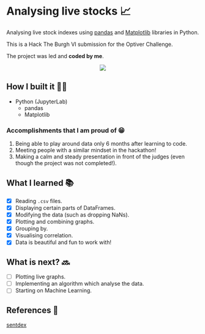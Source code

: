 # Analysing live stocks 📈

Analysing live stock indexes using [pandas](https://pandas.pydata.org/) and [Matplotlib](https://matplotlib.org/) libraries in Python.

This is a Hack The Burgh VI submission for the Optiver Challenge. 

The project was led and **coded by me**.

<p align="center">
  <img src="https://i.ibb.co/xmkH7xW/graphs.png">
</p>


## How I built it 👨‍💻
* Python (JupyterLab)
    * pandas
    * Matplotlib

### Accomplishments that I am proud of 😁
1. Being able to play around data only 6 months after learning to code.
2. Meeting people with a similar mindset in the hackathon!
3. Making a calm and steady presentation in front of the judges (even though the project was not completed!).

## What I learned 📚
- [X] Reading `.csv` files.
- [X] Displaying certain parts of DataFrames.
- [X] Modifying the data (such as dropping NaNs).
- [X] Plotting and combining graphs.
- [X] Grouping by.
- [X] Visualising correlation.
- [X] Data is beautiful and fun to work with!

## What is next? 🔜
- [ ] Plotting live graphs.
- [ ] Implementing an algorithm which analyse the data.
- [ ] Starting on Machine Learning.

## References 📃
[sentdex](https://www.youtube.com/user/sentdex)
